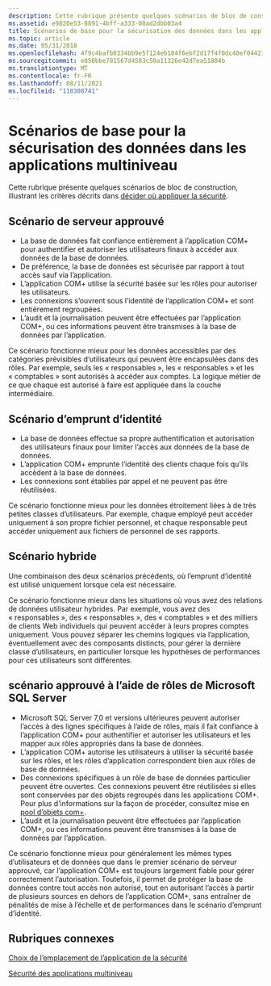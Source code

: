 ```yaml
---
description: Cette rubrique présente quelques scénarios de bloc de construction, illustrant les critères décrits dans décider où appliquer la sécurité.
ms.assetid: e9820e53-8891-4bff-a333-00ad2dbb03a4
title: Scénarios de base pour la sécurisation des données dans les applications multiniveau
ms.topic: article
ms.date: 05/31/2018
ms.openlocfilehash: 4f9c4bafb0334bb9e5f124eb184f6ebf2d17f4f0dc40ef04421162dc6604f531
ms.sourcegitcommit: e858bbe701567d4583c50a11326e42d7ea51804b
ms.translationtype: MT
ms.contentlocale: fr-FR
ms.lasthandoff: 08/11/2021
ms.locfileid: "118308741"
---
```

# <a name="basic-scenarios-for-securing-data-in-multi-tier-applications"></a>Scénarios de base pour la sécurisation des données dans les applications multiniveau

Cette rubrique présente quelques scénarios de bloc de construction, illustrant les critères décrits dans [décider où appliquer la sécurité](deciding-where-to-enforce-security.md).

## <a name="trusted-server-scenario"></a>Scénario de serveur approuvé

-   La base de données fait confiance entièrement à l’application COM+ pour authentifier et autoriser les utilisateurs finaux à accéder aux données de la base de données.
-   De préférence, la base de données est sécurisée par rapport à tout accès sauf via l’application.
-   L’application COM+ utilise la sécurité basée sur les rôles pour autoriser les utilisateurs.
-   Les connexions s’ouvrent sous l’identité de l’application COM+ et sont entièrement regroupées.
-   L’audit et la journalisation peuvent être effectuées par l’application COM+, ou ces informations peuvent être transmises à la base de données par l’application.

Ce scénario fonctionne mieux pour les données accessibles par des catégories prévisibles d’utilisateurs qui peuvent être encapsulées dans des rôles. Par exemple, seuls les « responsables », les « responsables » et les « comptables » sont autorisés à accéder aux comptes. La logique métier de ce que chaque est autorisé à faire est appliquée dans la couche intermédiaire.

## <a name="impersonation-scenario"></a>Scénario d’emprunt d’identité

-   La base de données effectue sa propre authentification et autorisation des utilisateurs finaux pour limiter l’accès aux données de la base de données.
-   L’application COM+ emprunte l’identité des clients chaque fois qu’ils accèdent à la base de données.
-   Les connexions sont établies par appel et ne peuvent pas être réutilisées.

Ce scénario fonctionne mieux pour les données étroitement liées à de très petites classes d’utilisateurs. Par exemple, chaque employé peut accéder uniquement à son propre fichier personnel, et chaque responsable peut accéder uniquement aux fichiers de personnel de ses rapports.

## <a name="hybrid-scenario"></a>Scénario hybride

Une combinaison des deux scénarios précédents, où l’emprunt d’identité est utilisé uniquement lorsque cela est nécessaire.

Ce scénario fonctionne mieux dans les situations où vous avez des relations de données utilisateur hybrides. Par exemple, vous avez des « responsables », des « responsables », des « comptables » et des milliers de clients Web individuels qui peuvent accéder à leurs propres comptes uniquement. Vous pouvez séparer les chemins logiques via l’application, éventuellement avec des composants distincts, pour gérer la dernière classe d’utilisateurs, en particulier lorsque les hypothèses de performances pour ces utilisateurs sont différentes.

## <a name="trusted-scenario-using-microsoft-sql-server-roles"></a>scénario approuvé à l’aide de rôles de Microsoft SQL Server

-   Microsoft SQL Server 7,0 et versions ultérieures peuvent autoriser l’accès à des lignes spécifiques à l’aide de rôles, mais il fait confiance à l’application COM+ pour authentifier et autoriser les utilisateurs et les mapper aux rôles appropriés dans la base de données.
-   L’application COM+ autorise les utilisateurs à utiliser la sécurité basée sur les rôles, et les rôles d’application correspondent bien aux rôles de base de données.
-   Des connexions spécifiques à un rôle de base de données particulier peuvent être ouvertes. Ces connexions peuvent être réutilisées si elles sont conservées par des objets regroupés dans les applications COM+. Pour plus d’informations sur la façon de procéder, consultez mise en [pool d’objets com+](com--object-pooling.md).
-   L’audit et la journalisation peuvent être effectuées par l’application COM+, ou ces informations peuvent être transmises à la base de données par l’application.

Ce scénario fonctionne mieux pour généralement les mêmes types d’utilisateurs et de données que dans le premier scénario de serveur approuvé, car l’application COM+ est toujours largement fiable pour gérer correctement l’autorisation. Toutefois, il permet de protéger la base de données contre tout accès non autorisé, tout en autorisant l’accès à partir de plusieurs sources en dehors de l’application COM+, sans entraîner de pénalités de mise à l’échelle et de performances dans le scénario d’emprunt d’identité.

## <a name="related-topics"></a>Rubriques connexes

<dl> <dt>

[Choix de l’emplacement de l’application de la sécurité](deciding-where-to-enforce-security.md)
</dt> <dt>

[Sécurité des applications multiniveau](multi-tier-application-security.md)
</dt> </dl>

 

 



